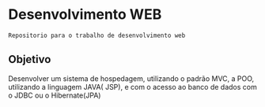 # Desenvolvimento WEB
    Repositorio para o trabalho de desenvolvimento web
## Objetivo
Desenvolver um sistema de hospedagem, utilizando o padrão MVC, a POO, utilizando a linguagem JAVA( JSP), e com o acesso ao banco de dados com o JDBC ou o Hibernate(JPA)

